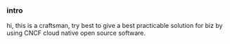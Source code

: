 ### intro
hi, this is a craftsman, try best to give a best practicable solution for biz by using CNCF cloud native open source software. 